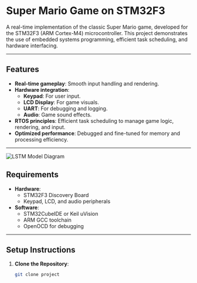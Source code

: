 # Super Mario Game on STM32F3  

A real-time implementation of the classic Super Mario game, developed for the STM32F3 (ARM Cortex-M4) microcontroller. This project demonstrates the use of embedded systems programming, efficient task scheduling, and hardware interfacing.  

---

## Features  
- **Real-time gameplay**: Smooth input handling and rendering.  
- **Hardware integration**:  
  - **Keypad**: For user input.  
  - **LCD Display**: For game visuals.  
  - **UART**: For debugging and logging.  
  - **Audio**: Game sound effects.  
- **RTOS principles**: Efficient task scheduling to manage game logic, rendering, and input.  
- **Optimized performance**: Debugged and fine-tuned for memory and processing efficiency.  

---
![LSTM Model Diagram](./lstm_model.png)

## Requirements  
- **Hardware**:  
  - STM32F3 Discovery Board  
  - Keypad, LCD, and audio peripherals  
- **Software**:  
  - STM32CubeIDE or Keil uVision  
  - ARM GCC toolchain  
  - OpenOCD for debugging  

---

## Setup Instructions  
1. **Clone the Repository**:  
   ```bash
   git clone project

